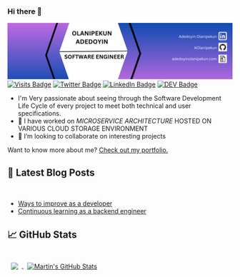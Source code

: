 ### Hi there 👋
[![Olanipekun](olanipekun.png)](https://adedoyinolanipekun.com/)
[![Visits Badge](https://badges.pufler.dev/visits/braydoncoyer/braydoncoyer)](https://adedoyinolanipekun.com/)
[![Twitter Badge](https://img.shields.io/badge/Twitter-Profile-informational?style=flat&logo=twitter&logoColor=white&color=1CA2F1)](https://twitter.com/AAOlanipekun)
[![LinkedIn Badge](https://img.shields.io/badge/LinkedIn-Profile-informational?style=flat&logo=linkedin&logoColor=white&color=0D76A8)](https://www.linkedin.com/in/adedoyinolanipekun/)
[![DEV Badge](https://img.shields.io/badge/Dev-Profile-informational?style=flat&logo=codepen&logoColor=white&color=black)](https://dev.to/aolanipekun)


<!--
**AOlanipekun/AOlanipekun** is a ✨ _special_ ✨ repository because its `README.md` (this file) appears on your GitHub profile.

Here are some ideas to get you started:

- 🔭 I’m currently working on ...
- 🌱 I’m currently learning ...
- 👯 I’m looking to collaborate on ...
- 🤔 I’m looking for help with ...
- 💬 Ask me about ...
- 📫 How to reach me: ...
- 😄 Pronouns: ...
- ⚡ Fun fact: ...
-->
- I'm Very passionate about seeing through the Software Development Life Cycle of every project to meet both technical and user specifications.
- 🔭 I have worked on *MICROSERVICE ARCHITECTURE* HOSTED ON VARIOUS CLOUD STORAGE ENVIRONMENT
- 👯 I’m looking to collaborate on interesting projects

Want to know more about me? [Check out my portfolio.](https://adedoyinolanipekun.com/)


## 📝 Latest Blog Posts

<br>

<!-- BLOG-POST-LIST:START -->
- [Ways to improve as a developer](https://www.linkedin.com/posts/adedoyin-olanipekun_collaboration-developer-coding-activity-7067237269077659648-u4PQ?)
- [Continuous learning as a backend engineer](https://dev.to/aolanipekun/continuous-learning-as-a-backend-engineer-271h)


## &#x1f4c8; GitHub Stats

<br>

<a href="https://github.com/aolanipekun">
  <img align="center" style="margin:0.5rem" src="https://github-readme-stats.vercel.app/api/top-langs/?username=aolanipekun&hide=html,css&title_color=ffffff&text_color=c9cacc&icon_color=4AB197&bg_color=1A2B34" />
</a>

<a href="https://github.com/aolanipekun">
  <img align="center" style="margin:0.5rem" src="https://github-readme-stats.vercel.app/api?username=aolanipekun&show_icons=true&line_height=27&count_private=true&title_color=ffffff&text_color=c9cacc&icon_color=4AB097&bg_color=1A2B34" alt="Martin's GitHub Stats" />
</a>

<br>
<br>
